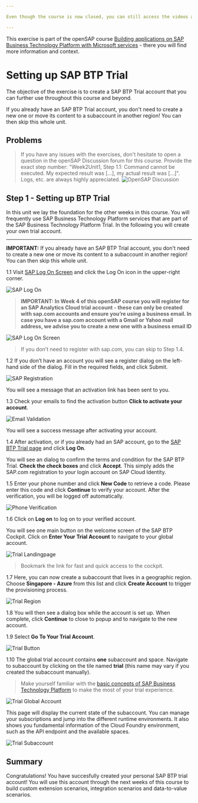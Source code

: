 ```yaml
---

Even though the course is now closed, you can still access the videos and PDFs in self-paced mode via the openSAP course itself. The hands-on exercises will continue to be available for some time. However, certain steps and screenshots may be out of date as products continue to evolve. Therefore, we cannot guarantee that all exercises will work as expected after the end of the course.

---
```


This exercise is part of the openSAP course [Building applications on SAP Business Technology Platform with Microsoft services](https://open.sap.com/courses/btpma1) - there you will find more information and context. 

# Setting up SAP BTP Trial

The objective of the exercise is to create a SAP BTP Trial account that you can further use throughout this course and beyond. 

If you already have an SAP BTP Trial account, you don't need to create a new one or move its content to a subaccount in another region! You can then skip this whole unit.

## Problems
> If you have any issues with the exercises, don't hesitate to open a question in the openSAP Discussion forum for this course. Provide the exact step number: "Week2Unit1, Step 1.1: Command cannot be executed. My expected result was [...], my actual result was [...]". Logs, etc. are always highly appreciated. 
 ![OpenSAP Discussion](../../images/opensap-forum.png)

## Step 1 - Setting up BTP Trial

In this unit we lay the foundation for the other weeks in this course. You will frequently use SAP Business Technology Platform services that are part of the SAP Business Technology Platform Trial. In the following you will create your own trial account. 

---

**IMPORTANT:** If you already have an SAP BTP Trial account, you don't need to create a new one or move its content to a subaccount in another region! You can then skip this whole unit. 

1.1 Visit [SAP Log On Screen](https://www.sap.com) and click the Log On icon in the upper-right corner.

![SAP Log On](./images/trial_saplogon.png)

> **IMPORTANT: In Week 4 of this openSAP course you will register for an SAP Analytics Cloud trial account - these can only be created with sap.com accounts and ensure you’re using a business email. In case you have a sap.com account with a Gmail or Yahoo mail address, we advise you to create a new one with a business email ID** 

![SAP Log On Screen](./images/trial_logonscreen.png)

> If you don’t need to register with sap.com, you can skip to Step 1.4. 

1.2 <a name="btptrial">If you don’t have an account you will see a register dialog on the left-hand side of the dialog. Fill in the required fields, and click Submit.</a>

![SAP Registration](./images/trial_registration.png)

You will see a message that an activation link has been sent to you.

1.3 Check your emails to find the activation button **Click to activate your account**.

![Email Validation](./images/trial_emailvalidation.png)

You will see a success message after activating your account.

1.4 After activation, or if you already had an SAP account, go to the [SAP BTP Trial page](https://account.hanatrial.ondemand.com/) and click **Log On**.

You will see an dialog to confirm the terms and condition for the SAP BTP Trial. **Check the check boxes** and click **Accept**. This simply adds the SAP.com registration to your login account on SAP Cloud Identity.

1.5 Enter your phone number and click **New Code** to retrieve a code. Please enter this code and click **Continue** to verify your account. After the verification, you will be logged off automatically.

![Phone Verification](./images/trial_phoneverification.png)

1.6 Click on **Log on** to log on to your verified account.

You will see one main button on the welcome screen of the SAP BTP Cockpit. Click on **Enter Your Trial Account** to navigate to your global account.

![Trial Landingpage](./images/trial_landingpage.png)

> Bookmark the link for fast and quick access to the cockpit.

1.7 Here, you can now create a subaccount that lives in a geographic region. Choose **Singapore - Azure** from this list and click **Create Account** to trigger the provisioning process.

![Trial Region](./images/trial_chooseregion.png)

1.8 You will then see a dialog box while the account is set up. When complete, click **Continue** to close to popup and to navigate to the new account.

1.9 Select **Go To Your Trial Account**. 

![Trial Button](./images/trial_goto.png)

1.10 The global trial account contains **one** subaccount and space. Navigate to subaccount by clicking on the tile named **trial** (this name may vary if you created the subaccount manually).

> Make yourself familiar with the [basic concepts of SAP Business Technology Platform](https://developers.sap.com/tutorials/cp-trial-quick-onboarding.html) to make the most of your trial experience.

![Trial Global Account](./images/trial_globalaccount.png)

This page will display the current state of the subaccount. You can manage your subscriptions and jump into the different runtime environments. It also shows you fundamental information of the Cloud Foundry environment, such as the API endpoint and the available spaces.

![Trial Subaccount](./images/trial_globalaccount.png)

## Summary

Congratulations! You have succesfully created your personal SAP BTP trial account! You will use this account through the next weeks of this course to build custom extension scenarios, integration scenarios and data-to-value scenarios.
